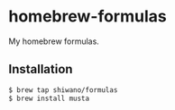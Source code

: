 # homebrew-formulas

My homebrew formulas.

## Installation

```bash
$ brew tap shiwano/formulas
$ brew install musta
```
